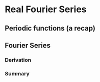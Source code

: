 # Real Fourier Series

## Periodic functions (a recap)

## Fourier Series

### Derivation

### Summary